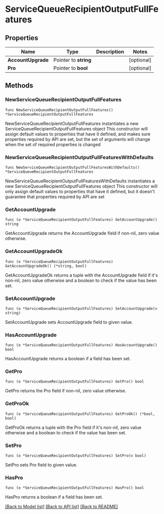 # ServiceQueueRecipientOutputFullFeatures

## Properties

Name | Type | Description | Notes
------------ | ------------- | ------------- | -------------
**AccountUpgrade** | Pointer to **string** |  | [optional] 
**Pro** | Pointer to **bool** |  | [optional] 

## Methods

### NewServiceQueueRecipientOutputFullFeatures

`func NewServiceQueueRecipientOutputFullFeatures() *ServiceQueueRecipientOutputFullFeatures`

NewServiceQueueRecipientOutputFullFeatures instantiates a new ServiceQueueRecipientOutputFullFeatures object
This constructor will assign default values to properties that have it defined,
and makes sure properties required by API are set, but the set of arguments
will change when the set of required properties is changed

### NewServiceQueueRecipientOutputFullFeaturesWithDefaults

`func NewServiceQueueRecipientOutputFullFeaturesWithDefaults() *ServiceQueueRecipientOutputFullFeatures`

NewServiceQueueRecipientOutputFullFeaturesWithDefaults instantiates a new ServiceQueueRecipientOutputFullFeatures object
This constructor will only assign default values to properties that have it defined,
but it doesn't guarantee that properties required by API are set

### GetAccountUpgrade

`func (o *ServiceQueueRecipientOutputFullFeatures) GetAccountUpgrade() string`

GetAccountUpgrade returns the AccountUpgrade field if non-nil, zero value otherwise.

### GetAccountUpgradeOk

`func (o *ServiceQueueRecipientOutputFullFeatures) GetAccountUpgradeOk() (*string, bool)`

GetAccountUpgradeOk returns a tuple with the AccountUpgrade field if it's non-nil, zero value otherwise
and a boolean to check if the value has been set.

### SetAccountUpgrade

`func (o *ServiceQueueRecipientOutputFullFeatures) SetAccountUpgrade(v string)`

SetAccountUpgrade sets AccountUpgrade field to given value.

### HasAccountUpgrade

`func (o *ServiceQueueRecipientOutputFullFeatures) HasAccountUpgrade() bool`

HasAccountUpgrade returns a boolean if a field has been set.

### GetPro

`func (o *ServiceQueueRecipientOutputFullFeatures) GetPro() bool`

GetPro returns the Pro field if non-nil, zero value otherwise.

### GetProOk

`func (o *ServiceQueueRecipientOutputFullFeatures) GetProOk() (*bool, bool)`

GetProOk returns a tuple with the Pro field if it's non-nil, zero value otherwise
and a boolean to check if the value has been set.

### SetPro

`func (o *ServiceQueueRecipientOutputFullFeatures) SetPro(v bool)`

SetPro sets Pro field to given value.

### HasPro

`func (o *ServiceQueueRecipientOutputFullFeatures) HasPro() bool`

HasPro returns a boolean if a field has been set.


[[Back to Model list]](../README.md#documentation-for-models) [[Back to API list]](../README.md#documentation-for-api-endpoints) [[Back to README]](../README.md)


